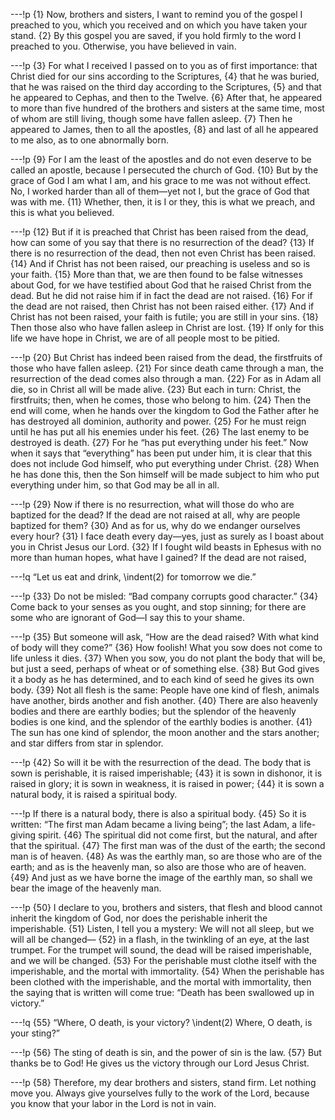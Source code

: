 ---!p
{1} Now, brothers and sisters, I want to remind you of the gospel I preached to you, which you received and on which you have taken your stand. {2} By this gospel you are saved, if you hold firmly to the word I preached to you. Otherwise, you have believed in vain.

---!p
{3} For what I received I passed on to you as of first importance: that Christ died for our sins according to the Scriptures, {4} that he was buried, that he was raised on the third day according to the Scriptures, {5} and that he appeared to Cephas, and then to the Twelve. {6} After that, he appeared to more than five hundred of the brothers and sisters at the same time, most of whom are still living, though some have fallen asleep. {7} Then he appeared to James, then to all the apostles, {8} and last of all he appeared to me also, as to one abnormally born.

---!p
{9} For I am the least of the apostles and do not even deserve to be called an apostle, because I persecuted the church of God. {10} But by the grace of God I am what I am, and his grace to me was not without effect. No, I worked harder than all of them—yet not I, but the grace of God that was with me. {11} Whether, then, it is I or they, this is what we preach, and this is what you believed.

---!p
{12} But if it is preached that Christ has been raised from the dead, how can some of you say that there is no resurrection of the dead? {13} If there is no resurrection of the dead, then not even Christ has been raised. {14} And if Christ has not been raised, our preaching is useless and so is your faith. {15} More than that, we are then found to be false witnesses about God, for we have testified about God that he raised Christ from the dead. But he did not raise him if in fact the dead are not raised. {16} For if the dead are not raised, then Christ has not been raised either. {17} And if Christ has not been raised, your faith is futile; you are still in your sins. {18} Then those also who have fallen asleep in Christ are lost. {19} If only for this life we have hope in Christ, we are of all people most to be pitied.

---!p
{20} But Christ has indeed been raised from the dead, the firstfruits of those who have fallen asleep. {21} For since death came through a man, the resurrection of the dead comes also through a man. {22} For as in Adam all die, so in Christ all will be made alive. {23} But each in turn: Christ, the firstfruits; then, when he comes, those who belong to him. {24} Then the end will come, when he hands over the kingdom to God the Father after he has destroyed all dominion, authority and power. {25} For he must reign until he has put all his enemies under his feet. {26} The last enemy to be destroyed is death. {27} For he “has put everything under his feet.” Now when it says that “everything” has been put under him, it is clear that this does not include God himself, who put everything under Christ. {28} When he has done this, then the Son himself will be made subject to him who put everything under him, so that God may be all in all.

---!p
{29} Now if there is no resurrection, what will those do who are baptized for the dead? If the dead are not raised at all, why are people baptized for them? {30} And as for us, why do we endanger ourselves every hour? {31} I face death every day—yes, just as surely as I boast about you in Christ Jesus our Lord. {32} If I fought wild beasts in Ephesus with no more than human hopes, what have I gained? If the dead are not raised,

---!q
“Let us eat and drink,
\indent(2) for tomorrow we die.”

---!p
{33} Do not be misled: “Bad company corrupts good character.” {34} Come back to your senses as you ought, and stop sinning; for there are some who are ignorant of God—I say this to your shame.

---!p
{35} But someone will ask, “How are the dead raised? With what kind of body will they come?” {36} How foolish! What you sow does not come to life unless it dies. {37} When you sow, you do not plant the body that will be, but just a seed, perhaps of wheat or of something else. {38} But God gives it a body as he has determined, and to each kind of seed he gives its own body. {39} Not all flesh is the same: People have one kind of flesh, animals have another, birds another and fish another. {40} There are also heavenly bodies and there are earthly bodies; but the splendor of the heavenly bodies is one kind, and the splendor of the earthly bodies is another. {41} The sun has one kind of splendor, the moon another and the stars another; and star differs from star in splendor.

---!p
{42} So will it be with the resurrection of the dead. The body that is sown is perishable, it is raised imperishable; {43} it is sown in dishonor, it is raised in glory; it is sown in weakness, it is raised in power; {44} it is sown a natural body, it is raised a spiritual body.

---!p
If there is a natural body, there is also a spiritual body. {45} So it is written: “The first man Adam became a living being”; the last Adam, a life-giving spirit. {46} The spiritual did not come first, but the natural, and after that the spiritual. {47} The first man was of the dust of the earth; the second man is of heaven. {48} As was the earthly man, so are those who are of the earth; and as is the heavenly man, so also are those who are of heaven. {49} And just as we have borne the image of the earthly man, so shall we bear the image of the heavenly man.

---!p
{50} I declare to you, brothers and sisters, that flesh and blood cannot inherit the kingdom of God, nor does the perishable inherit the imperishable. {51} Listen, I tell you a mystery: We will not all sleep, but we will all be changed— {52} in a flash, in the twinkling of an eye, at the last trumpet. For the trumpet will sound, the dead will be raised imperishable, and we will be changed. {53} For the perishable must clothe itself with the imperishable, and the mortal with immortality. {54} When the perishable has been clothed with the imperishable, and the mortal with immortality, then the saying that is written will come true: “Death has been swallowed up in victory.”

---!q
{55} “Where, O death, is your victory?
\indent(2) Where, O death, is your sting?”

---!p
{56} The sting of death is sin, and the power of sin is the law. {57} But thanks be to God! He gives us the victory through our Lord Jesus Christ.

---!p
{58} Therefore, my dear brothers and sisters, stand firm. Let nothing move you. Always give yourselves fully to the work of the Lord, because you know that your labor in the Lord is not in vain.